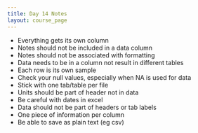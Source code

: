 ```yaml
---
title: Day 14 Notes
layout: course_page
---
```


* Everything gets its own column
* Notes should not be included in a data column 
* Notes should not be associated with formatting
* Data needs to be in a column not result in different tables
* Each row is its own sample
* Check your null values, especially when NA is used for data
* Stick with one tab/table per file
* Units should be part of header not in data
* Be careful with dates in excel
* Data should not be part of headers or tab labels
* One piece of information per column
* Be able to save as plain text (eg csv)
